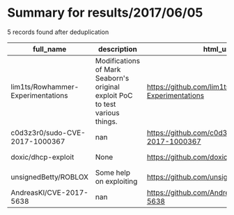
# Summary for results/2017/06/05
    
5 records found after deduplication

| full_name | description | html_url | matched_list | matched_count | pushed_at | size | stargazers_count | language | forks_count |
|-----------------------------------|------------------------------------------------------------------------------|------------------------------------------------------|----------------|-----------------|---------------------------|--------|--------------------|------------|---------------|
| lim1ts/Rowhammer-Experimentations | Modifications of Mark Seaborn's original exploit PoC to test various things. | https://github.com/lim1ts/Rowhammer-Experimentations | ['exploit'] | 1 | 2017-06-05 03:54:13+00:00 | 9700 | 2 | C++ | 0 |
| c0d3z3r0/sudo-CVE-2017-1000367 | nan | https://github.com/c0d3z3r0/sudo-CVE-2017-1000367 | ['cve-2'] | 1 | 2017-06-05 19:53:35+00:00 | 81 | 115 | C | 42 |
| doxic/dhcp-exploit | None | https://github.com/doxic/dhcp-exploit | ['exploit'] | 1 | 2017-06-05 09:48:06+00:00 | 92 | 0 | PowerShell | 3 |
| unsignedBetty/ROBLOX | Some help on exploiting | https://github.com/unsignedBetty/ROBLOX | ['exploit'] | 1 | 2017-06-05 17:20:11+00:00 | 9 | 1 | C++ | 0 |
| AndreasKl/CVE-2017-5638 | nan | https://github.com/AndreasKl/CVE-2017-5638 | ['cve-2'] | 1 | 2017-06-05 21:43:40+00:00 | 7 | 0 | Go | 1 |
